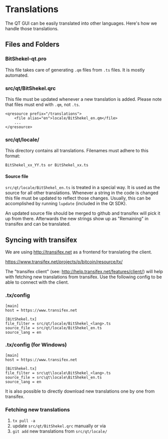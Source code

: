 Translations
============

The QT GUI can be easily translated into other languages. Here's how we
handle those translations.

Files and Folders
-----------------

### BitShekel-qt.pro

This file takes care of generating `.qm` files from `.ts` files. It is mostly
automated.

### src/qt/BitShekel.qrc

This file must be updated whenever a new translation is added. Please note that
files must end with `.qm`, not `.ts`.

    <qresource prefix="/translations">
        <file alias="en">locale/BitShekel_en.qm</file>
        ...
    </qresource>

### src/qt/locale/

This directory contains all translations. Filenames must adhere to this format:

    BitShekel_xx_YY.ts or BitShekel_xx.ts

#### Source file

`src/qt/locale/BitShekel_en.ts` is treated in a special way. It is used as the
source for all other translations. Whenever a string in the code is changed
this file must be updated to reflect those changes. Usually, this can be
accomplished by running `lupdate` (included in the Qt SDK).

An updated source file should be merged to github and transifex will pick it
up from there. Afterwards the new strings show up as "Remaining" in transifex
and can be translated.

Syncing with transifex
----------------------

We are using http://transifex.net as a frontend for translating the client.

https://www.transifex.net/projects/p/bitcoin/resource/tx/

The "transifex client" (see: http://help.transifex.net/features/client/)
will help with fetching new translations from transifex. Use the following
config to be able to connect with the client.


### .tx/config

    [main]
    host = https://www.transifex.net

    [BitShekel.tx]
    file_filter = src/qt/locale/BitShekel_<lang>.ts
    source_file = src/qt/locale/BitShekel_en.ts
    source_lang = en

### .tx/config (for Windows)

    [main]
    host = https://www.transifex.net
    
    [BitShekel.tx]
    file_filter = src\qt\locale\BitShekel_<lang>.ts
    source_file = src\qt\locale\BitShekel_en.ts
    source_lang = en

It is also possible to directly download new translations one by one from transifex.

### Fetching new translations

1. `tx pull -a`
2. update `src/qt/BitShekel.qrc` manually or via
3. `git add` new translations from `src/qt/locale/`
